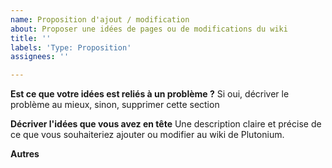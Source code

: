 ```yaml
---
name: Proposition d'ajout / modification
about: Proposer une idées de pages ou de modifications du wiki
title: ''
labels: 'Type: Proposition'
assignees: ''

---
```


**Est ce que votre idées est reliés à un problème ?**
Si oui, décriver le problème au mieux, sinon, supprimer cette section

**Décriver l'idées que vous avez en tête**
Une description claire et précise de ce que vous souhaiteriez ajouter ou modifier au wiki de Plutonium.

**Autres**